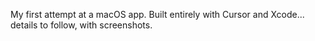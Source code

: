 My first attempt at a macOS app. Built entirely with Cursor and Xcode... details to follow, with screenshots.
